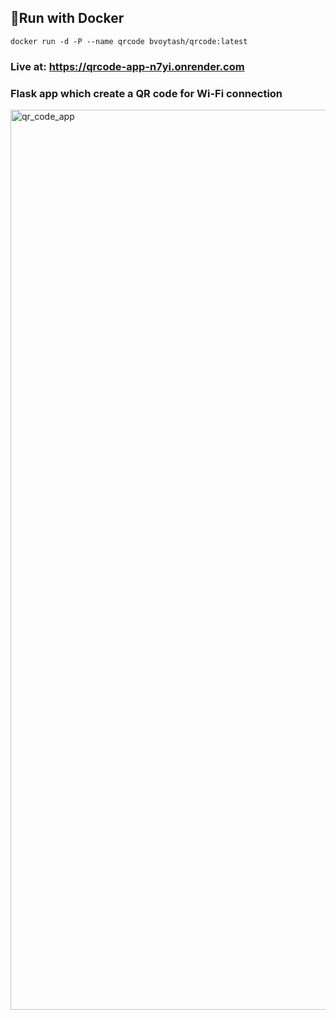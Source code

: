 ## 🚀Run with Docker
```
docker run -d -P --name qrcode bvoytash/qrcode:latest  
```
### Live at: https://qrcode-app-n7yi.onrender.com

### Flask app which create a QR code for Wi-Fi connection

<img width="1440" alt="qr_code_app" src="https://github.com/user-attachments/assets/571dae1e-417c-43b5-9807-bc648ff957c3" />
